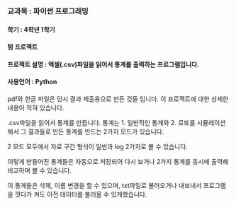 ### 교과목 : 파이썬 프로그래밍
#### 학기 : 4학년 1학기
#### 텀 프로젝트
#### 프로젝트 설명 : 엑셀(.csv)파일을 읽어서 통계를 출력하는 프로그램입니다.
#### 사용언어 : Python
  
pdf와 한글 파일은 당시 결과 제출용으로 만든 것들 입니다. 이 프로젝트에 대한 상세한 내용이 적혀 있습니다.

.csv파일을 읽어서 통계를 만듭니다. 통계는 1. 일반적인 통계와 2. 로또를 시뮬레이션 해서 그 결과들로 만든 통계를 만드는 2가지 모드가 있습니다.

2 모드 모두에서 자료 구간 형식이 일반과 log 2가지로 볼 수 있습니다.

이렇게 만들어진 통계들은 자동으로 저장되어 다시 보거나 2가지 통계를 동시에 출력해 비교하며 볼 수 있습니다.

이 통계들은 삭제, 이름 변경을 할 수 있으며, txt파일로 불러오거나 내보내서 프로그램을 껏다가 켜도 이전 데이터를 불러올 수 있게했습니다.



